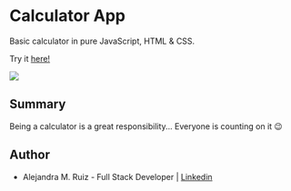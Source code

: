 # Calculator App

Basic calculator in pure JavaScript, HTML & CSS.  

Try it [here!](https://alejandramruiz.github.io/calculator/)

<image src ='image/calculator.png'>

## Summary
Being a calculator is a great responsibility... Everyone is counting on it 😉

## Author 
* Alejandra M. Ruiz - Full Stack Developer | [Linkedin](https://www.linkedin.com/in/alejandra-m-ruiz/)
